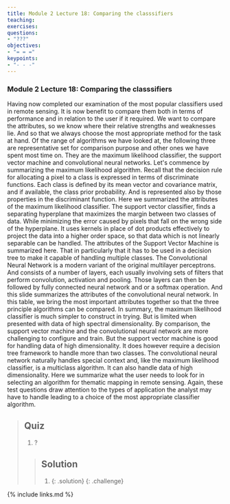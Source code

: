 ```yaml
---
title: Module 2 Lecture 18: Comparing the classsifiers
teaching: 
exercises: 
questions:
- "???"
objectives:
- "= = ="
keypoints:
- "- - -"
---
```

### Module 2 Lecture 18: Comparing the classsifiers

Having now completed our examination of the most popular classifiers used in remote sensing. It is now benefit to compare them both in terms of performance and in relation to the user if it required. We want to compare the attributes, so we know where their relative strengths and weaknesses lie. And so that we always choose the most appropriate method for the task at hand. Of the range of algorithms we have looked at, the following three are representative set for comparison purpose and other ones we have spent most time on. They are the maximum likelihood classifier, the support vector machine and convolutional neural networks. Let's commence by summarizing the maximum likelihood algorithm. Recall that the decision rule for allocating a pixel to a class is expressed in terms of discriminate functions. Each class is defined by its mean vector and covariance matrix, and if available, the class prior probability. And is represented also by those properties in the discriminant function. Here we summarized the attributes of the maximum likelihood classifier. The support vector classifier, finds a separating hyperplane that maximizes the margin between two classes of data. While minimizing the error caused by pixels that fall on the wrong side of the hyperplane. It uses kernels in place of dot products effectively to project the data into a higher order space, so that data which is not linearly separable can be handled. The attributes of the Support Vector Machine is summarized here. That in particularly that it has to be used in a decision tree to make it capable of handling multiple classes. The Convolutional Neural Network is a modern variant of the original multilayer perceptrons. And consists of a number of layers, each usually involving sets of filters that perform convolution, activation and pooling. Those layers can then be followed by fully connected neural network and or a softmax operation. And this slide summarizes the attributes of the convolutional neural network. In this table, we bring the most important attributes together so that the three principle algorithms can be compared. In summary, the maximum likelihood classifier is much simpler to construct in trying. But is limited when presented with data of high spectral dimensionality. By comparison, the support vector machine and the convolutional neural network are more challenging to configure and train. But the support vector machine is good for handling data of high dimensionality. It does however require a decision tree framework to handle more than two classes. The convolutional neural network naturally handles special context and, like the maximum likelihood classifier, is a multiclass algorithm. It can also handle data of high dimensionality. Here we summarize what the user needs to look for in selecting an algorithm for thematic mapping in remote sensing. Again, these test questions draw attention to the types of application the analyst may have to handle leading to a choice of the most appropriate classifier algorithm. 

> ## Quiz
>
> 1. ?
>
> > ## Solution
> >
> > 1. {: .solution}
> >    {: .challenge}

{% include links.md %}